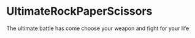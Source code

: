 # UltimateRockPaperScissors
The ultimate battle has come choose your weapon and fight for your life

